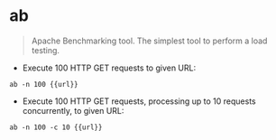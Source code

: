 # ab

> Apache Benchmarking tool. The simplest tool to perform a load testing.

- Execute 100 HTTP GET requests to given URL:

`ab -n 100 {{url}}`

- Execute 100 HTTP GET requests, processing up to 10 requests concurrently, to given URL:

`ab -n 100 -c 10 {{url}}`
